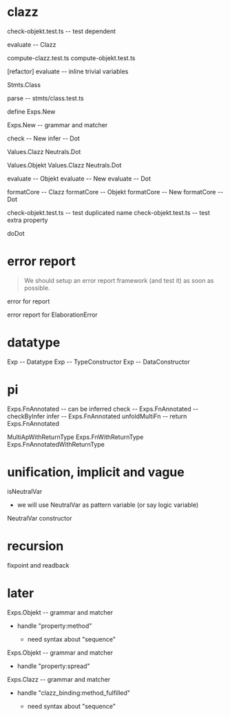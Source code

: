 # clazz

check-objekt.test.ts -- test dependent

evaluate -- Clazz

compute-clazz.test.ts
compute-objekt.test.ts

[refactor] evaluate -- inline trivial variables

Stmts.Class

parse -- stmts/class.test.ts

define Exps.New

Exps.New -- grammar and matcher

check -- New
infer -- Dot

Values.Clazz
Neutrals.Dot

Values.Objekt
Values.Clazz
Neutrals.Dot

evaluate -- Objekt
evaluate -- New
evaluate -- Dot

formatCore -- Clazz
formatCore -- Objekt
formatCore -- New
formatCore -- Dot

check-objekt.test.ts -- test duplicated name
check-objekt.test.ts -- test extra property

doDot

# error report

> We should setup an error report framework (and test it) as soon as possible.

error for report

error report for ElaborationError

# datatype

Exp -- Datatype
Exp -- TypeConstructor
Exp -- DataConstructor

# pi

Exps.FnAnnotated -- can be inferred
check -- Exps.FnAnnotated -- checkByInfer
infer -- Exps.FnAnnotated
unfoldMultiFn -- return Exps.FnAnnotated

MultiApWithReturnType
Exps.FnWithReturnType
Exps.FnAnnotatedWithReturnType

# unification, implicit and vague

isNeutralVar

- we will use NeutralVar as pattern variable (or say logic variable)

NeutralVar constructor

# recursion

fixpoint and readback

# later

Exps.Objekt -- grammar and matcher

- handle "property:method"

  - need syntax about "sequence"

Exps.Objekt -- grammar and matcher

- handle "property:spread"

Exps.Clazz -- grammar and matcher

- handle "clazz_binding:method_fulfilled"

  - need syntax about "sequence"
